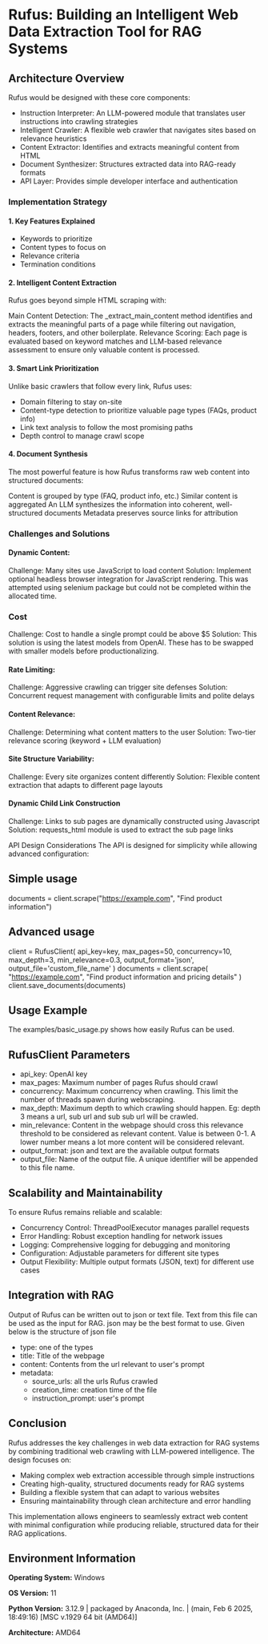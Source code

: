 # Rufus: Building an Intelligent Web Data Extraction Tool for RAG Systems

## Architecture Overview
Rufus would be designed with these core components:

- Instruction Interpreter: An LLM-powered module that translates user instructions into crawling strategies
- Intelligent Crawler: A flexible web crawler that navigates sites based on relevance heuristics
- Content Extractor: Identifies and extracts meaningful content from HTML
- Document Synthesizer: Structures extracted data into RAG-ready formats
- API Layer: Provides simple developer interface and authentication

### Implementation Strategy

#### 1. Key Features Explained

- Keywords to prioritize
- Content types to focus on
- Relevance criteria
- Termination conditions

#### 2. Intelligent Content Extraction
Rufus goes beyond simple HTML scraping with:

Main Content Detection: The _extract_main_content method identifies and extracts the meaningful parts of a page while filtering out navigation, headers, footers, and other boilerplate.
Relevance Scoring: Each page is evaluated based on keyword matches and LLM-based relevance assessment to ensure only valuable content is processed.

#### 3. Smart Link Prioritization
Unlike basic crawlers that follow every link, Rufus uses:

- Domain filtering to stay on-site
- Content-type detection to prioritize valuable page types (FAQs, product info)
- Link text analysis to follow the most promising paths
- Depth control to manage crawl scope

#### 4. Document Synthesis
The most powerful feature is how Rufus transforms raw web content into structured documents:

Content is grouped by type (FAQ, product info, etc.)
Similar content is aggregated
An LLM synthesizes the information into coherent, well-structured documents
Metadata preserves source links for attribution

### Challenges and Solutions

#### Dynamic Content:

Challenge: Many sites use JavaScript to load content
Solution: Implement optional headless browser integration for JavaScript rendering. This was attempted using selenium package but could not be completed within the allocated time.

### Cost

Challenge: Cost to handle a single prompt could be above $5
Solution: This solution is using the latest models from OpenAI. These has to be swapped with smaller models before productionalizing.

#### Rate Limiting:

Challenge: Aggressive crawling can trigger site defenses
Solution: Concurrent request management with configurable limits and polite delays

#### Content Relevance:

Challenge: Determining what content matters to the user
Solution: Two-tier relevance scoring (keyword + LLM evaluation)

#### Site Structure Variability:

Challenge: Every site organizes content differently
Solution: Flexible content extraction that adapts to different page layouts

#### Dynamic Child Link Construction

Challenge: Links to sub pages are dynamically constructed using Javascript
Solution: requests_html module is used to extract the sub page links

API Design Considerations
The API is designed for simplicity while allowing advanced configuration:

## Simple usage
documents = client.scrape("https://example.com", "Find product information")

## Advanced usage
client = RufusClient(
    api_key=key,
    max_pages=50,
    concurrency=10,
    max_depth=3,
    min_relevance=0.3,
    output_format='json',
    output_file='custom_file_name'
)
documents = client.scrape(
    "https://example.com",
    "Find product information and pricing details"
)
client.save_documents(documents)

## Usage Example
The examples/basic_usage.py shows how easily Rufus can be used.

## RufusClient Parameters

- api_key: OpenAI key
- max_pages: Maximum number of pages Rufus should crawl
- concurrency: Maximum concurrency when crawling. This limit the number of threads spawn during webscraping.
- max_depth: Maximum depth to which crawling should happen. Eg: depth 3 means a url, sub url and sub sub url will be crawled.
- min_relevance: Content in the webpage should cross this relevance threshold to be considered as relevant content. Value is between 0-1. A lower number means a lot more content will be considered relevant.
- output_format: json and text are the available output formats
- output_file: Name of the output file. A unique identifier will be appended to this file name.

## Scalability and Maintainability
To ensure Rufus remains reliable and scalable:

- Concurrency Control: ThreadPoolExecutor manages parallel requests
- Error Handling: Robust exception handling for network issues
- Logging: Comprehensive logging for debugging and monitoring
- Configuration: Adjustable parameters for different site types
- Output Flexibility: Multiple output formats (JSON, text) for different use cases

## Integration with RAG

Output of Rufus can be written out to json or text file. Text from this file can be used as the input for RAG. json may be the best format to use. Given below is the structure of json file

- type: one of the types
- title: Title of the webpage
- content: Contents from the url relevant to user's prompt
- metadata:
    - source_urls: all the urls Rufus crawled
    - creation_time: creation time of the file
    - instruction_prompt: user's prompt

## Conclusion
Rufus addresses the key challenges in web data extraction for RAG systems by combining traditional web crawling with LLM-powered intelligence. The design focuses on:

- Making complex web extraction accessible through simple instructions
- Creating high-quality, structured documents ready for RAG systems
- Building a flexible system that can adapt to various websites
- Ensuring maintainability through clean architecture and error handling

This implementation allows engineers to seamlessly extract web content with minimal configuration while producing reliable, structured data for their RAG applications.

## Environment Information

**Operating System:**
Windows

**OS Version:**
11

**Python Version:**
3.12.9 | packaged by Anaconda, Inc. | (main, Feb  6 2025, 18:49:16) [MSC v.1929 64 bit (AMD64)]

**Architecture:**
AMD64

